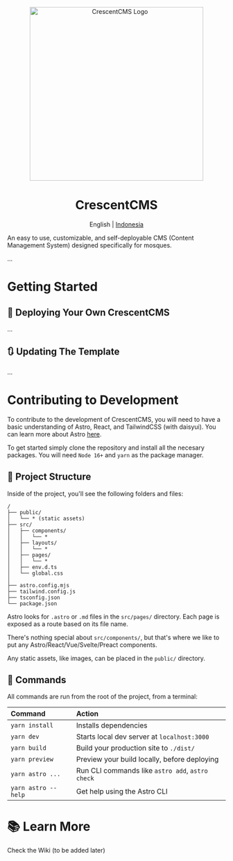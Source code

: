 <p align="center">
    <img src="./public/logo.png" width="400px" alt="CrescentCMS Logo">
</p>

<h1 align="center">CrescentCMS</h1>

<p align="center">
    <a>English</a> |
    <a href="./README-id.md">Indonesia</a>
</p>


An easy to use, customizable, and self-deployable CMS (Content Management System) designed specifically for mosques.

...

# Getting Started

## 🚀 Deploying Your Own CrescentCMS

...

## 🔃 Updating The Template

...

# Contributing to Development

To contribute to the development of CrescentCMS, you will need to have a basic understanding of Astro, React, and TailwindCSS (with daisyui). You can learn more about Astro [here](https://docs.astro.build/).

To get started simply clone the repository and install all the necesary packages. You will need `Node 16+` and `yarn` as the package manager.

## 📂 Project Structure

Inside of the project, you'll see the following folders and files:

```
/
├── public/
│   └── * (static assets)
├── src/
│   ├── components/
│   │   └── *
│   ├── layouts/
│   │   └── * 
│   ├── pages/
│   │   └── * 
│   ├── env.d.ts  
│   └── global.css
│
├── astro.config.mjs
├── tailwind.config.js
├── tsconfig.json
└── package.json
```

Astro looks for `.astro` or `.md` files in the `src/pages/` directory. Each page is exposed as a route based on its file name.

There's nothing special about `src/components/`, but that's where we like to put any Astro/React/Vue/Svelte/Preact components.

Any static assets, like images, can be placed in the `public/` directory.

## 🧞 Commands

All commands are run from the root of the project, from a terminal:

| Command             | Action                                           |
| :------------------ | :----------------------------------------------- |
| `yarn install`      | Installs dependencies                            |
| `yarn dev`          | Starts local dev server at `localhost:3000`      |
| `yarn build`        | Build your production site to `./dist/`          |
| `yarn preview`      | Preview your build locally, before deploying     |
| `yarn astro ...`    | Run CLI commands like `astro add`, `astro check` |
| `yarn astro --help` | Get help using the Astro CLI                     |

# 📚 Learn More

Check the Wiki (to be added later)